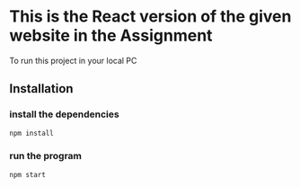 # This is the React version of the given website in the Assignment

To run this project in your local PC
## Installation 
### install the dependencies
```bash
npm install
```
### run the program
```bash
npm start
```
